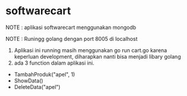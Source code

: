 # softwarecart

NOTE :
aplikasi softwarecart menggunakan mongodb

NOTE : Runingg golang dengan port 8005 di localhost

1. Aplikasi ini running masih menggunakan go run cart.go karena keperluan development, diharapkan nanti bisa menjadi libary golang
2. ada 3 function dalam aplikasi ini.
 - TambahProduk("apel", 1)
 - ShowData()
 - DeleteData("apel")

